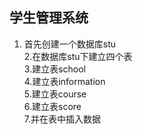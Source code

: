 ## 学生管理系统

1. 首先创建一个数据库stu   
2.在数据库stu下建立四个表   
3.建立表school   
4.建立表information    
5.建立表course   
6.建立表score    
7.并在表中插入数据    
